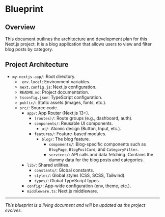 
# Blueprint

## Overview

This document outlines the architecture and development plan for this Next.js project. It is a blog application that allows users to view and filter blog posts by category.

## Project Architecture

*   `my-nextjs-app/`: Root directory.
    *   `.env.local`: Environment variables.
    *   `next.config.js`: Next.js configuration.
    *   `README.md`: Project documentation.
    *   `tsconfig.json`: TypeScript configuration.
    *   `public/`: Static assets (images, fonts, etc.).
    *   `src/`: Source code.
        *   `app/`: App Router (Next.js 13+).
            *   `(routes)/`: Route groups (e.g., dashboard, auth).
            *   `components/`: Reusable UI components.
                *   `ui/`: Atomic design (Button, Input, etc.).
            *   `features/`: Feature-based modules.
                *   `blog/`: The blog feature.
                    *   `components/`: Blog-specific components such as `BlogPage`, `BlogPostCard`, and `CategoryFilter`.
                    *   `services/`: API calls and data fetching. Contains the dummy data for the blog posts and categories.
        *   `lib/`: Shared utilities.
            *   `constants/`: Global constants.
            *   `styles/`: Global styles (CSS, SCSS, Tailwind).
            *   `types/`: Global TypeScript types.
        *   `config/`: App-wide configuration (env, theme, etc.).
        *   `middleware.ts`: Next.js middleware.

***

*This blueprint is a living document and will be updated as the project evolves.*
